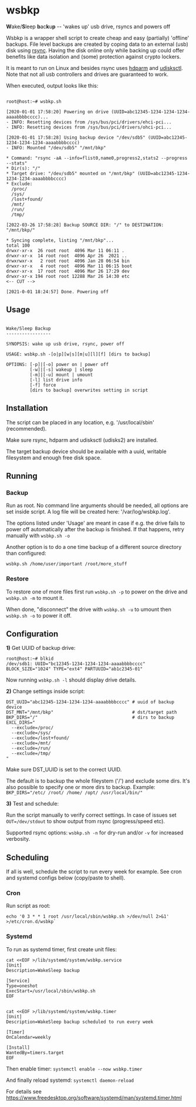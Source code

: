 # wsbkp

**W**ake/**S**leep **b**ac**k**u**p** -- 'wakes up' usb drive, rsyncs and powers off

Wsbkp is a wrapper shell script to create cheap and easy (partially) 'offline' backups. File level backups are created by coping data to an external (usb) disk using [rsync](https://rsync.samba.org). Having the disk online only while backing up could offer benefits like data isolation and (some) protection against crypto lockers.

It is meant to run on Linux and besides rsync uses [hdparm](https://sourceforge.net/projects/hdparm) and [udisksctl](http://storaged.org/doc/udisks2-api/latest/udisksctl.1.html). Note that not all usb controllers and drives are guaranteed to work.

When executed, output looks like this:

``` shell

root@host:~# wsbkp.sh

[2020-01-01 17:58:20] Powering on drive (UUID=abc12345-1234-1234-1234-aaaabbbbcccc)...
- INFO: Resetting devices from /sys/bus/pci/drivers/ehci-pci...
- INFO: Resetting devices from /sys/bus/pci/drivers/ohci-pci...

[2020-01-01 17:58:28] Using backup device "/dev/sdb5" (UUID=abc12345-1234-1234-1234-aaaabbbbcccc)
- INFO: Mounted "/dev/sdb5" "/mnt/bkp"

* Command: "rsync -aA --info=flist0,name0,progress2,stats2 --progress --stats"
* Dir(s): "/"
* Target drive: "/dev/sdb5" mounted on "/mnt/bkp" (UUID=abc12345-1234-1234-1234-aaaabbbbcccc)
* Exclude:
  /proc/
  /sys/
  /lost+found/
  /mnt/
  /run/
  /tmp/

[2022-03-26 17:58:28] Backup SOURCE DIR: "/" to DESTINATION: "/mnt/bkp/"

* Syncing complete, listing "/mnt/bkp"...
total 100
drwxr-xr-x  26 root root  4096 Mar 11 06:11 .
drwxr-xr-x  14 root root  4096 Apr 26  2021 ..
drwxrwxr-x   2 root root  4096 Jan 28 06:54 bin
drwxr-xr-x   4 root root  4096 Mar 11 06:15 boot
drwxr-xr-x  17 root root  4096 Mar 26 17:29 dev
drwxr-xr-x 194 root root 12288 Mar 26 14:30 etc
<-- CUT -->

[2021-0-01 18:24:57] Done. Powering off

```

## Usage

```

Wake/Sleep Backup
-----------------

SYNOPSIS: wake up usb drive, rsync, power off

USAGE: wsbkp.sh -[o|p][w|s][m|u][l][f] [dirs to backup]

OPTIONS: [-p]|[-o] power on | power off
         [-w]|[-s] wakeup | sleep
         [-m]|[-u] mount | umount
         [-l] list drive info
         [-f] force
         [dirs to backup] overwrites setting in script

```

## Installation

The script can be placed in any location, e.g. '/usr/local/sbin' (recommended).

Make sure rsync, hdparm and udisksctl (udisks2) are installed.

The target backup device should be available with a uuid, writable filesystem and enough free disk space.

## Running

### Backup

Run as root. No command line arguments should be needed, all options are set inside script. A log file will be created here: '/var/log/wsbkp.log'.

The options listed under 'Usage' are meant in case if e.g. the drive fails to power off automatically after the backup is finished. If that happens, retry manually with `wsbkp.sh -o`

Another option is to do a one time backup of a different source directory than configured:

`wsbkp.sh /home/user/important /root/more_stuff`

### Restore

To restore one of more files first run `wsbkp.sh -p` to power on the drive and `wsbkp.sh -m` to mount it.

When done, "disconnect" the drive with `wsbkp.sh -u` to umount then `wsbkp.sh -o` to power it off.

## Configuration

**1)** Get UUID of backup drive:

```
root@host:~# blkid
/dev/sdb1: UUID="bc12345-1234-1234-1234-aaaabbbbcccc" BLOCK_SIZE="1024" TYPE="ext4" PARTUUID="ab1c2345-01"
```

Now running `wsbkp.sh -l` should display drive details.

**2)** Change settings inside script:

``` shell
DST_UUID="abc12345-1234-1234-1234-aaaabbbbcccc" # uuid of backup device
DST_MNT="/mnt/bkp"                              # dst/target path
BKP_DIRS="/"                                    # dirs to backup
EXCL_DIRS="
  --exclude=/proc/
  --exclude=/sys/
  --exclude=/lost+found/
  --exclude=/mnt/
  --exclude=/run/
  --exclude=/tmp/
"
```

Make sure DST_UUID is set to the correct UUID.

The default is to backup the whole fileystem ('/') and exclude some dirs. It's also possible to specify one or more dirs to backup. Example: `BKP_DIRS="/etc/ /root/ /home/ /opt/ /usr/local/bin/"`

**3)** Test and schedule:

Run the script manually to verify correct settings. In case of issues set `OUT=/dev/stdout` to show output from rsync (progress/speed etc).

Supported rsync options: `wsbkp.sh -n` for dry-run and/or `-v` for increased verbosity.

## Scheduling

If all is well, schedule the script to run every week for example. See cron and systemd configs below (copy/paste to shell).

### Cron

Run script as root:

``` shell
echo '0 3 * * 1 root /usr/local/sbin/wsbkp.sh >/dev/null 2>&1' >/etc/cron.d/wsbkp`
```

### Systemd

To run as systemd timer, first create unit files:

``` shell
cat <<EOF >/lib/systemd/system/wsbkp.service
[Unit]
Description=WakeSleep backup

[Service]
Type=oneshot
ExecStart=/usr/local/sbin/wsbkp.sh
EOF


cat <<EOF >/lib/systemd/system/wsbkp.timer
[Unit]
Description=WakeSleep backup scheduled to run every week

[Timer]
OnCalendar=weekly

[Install]
WantedBy=timers.target
EOF
```

Then enable timer: `systemctl enable --now wsbkp.timer`

And finally reload systemd: `systemctl daemon-reload`

For details see https://www.freedesktop.org/software/systemd/man/systemd.timer.html
